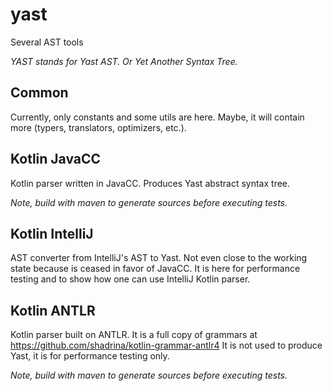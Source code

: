 # yast
Several AST tools

_YAST stands for Yast AST. Or Yet Another Syntax Tree._

## Common
Currently, only constants and some utils are here. Maybe, it will contain more (typers, translators, optimizers, etc.).

## Kotlin JavaCC
Kotlin parser written in JavaCC. Produces Yast abstract syntax tree.

_Note, build with maven to generate sources before executing tests._

## Kotlin IntelliJ
AST converter from IntelliJ's AST to Yast. Not even close to the working state because is ceased in favor of JavaCC. It is here for performance testing and to show how one can use IntelliJ Kotlin parser.

## Kotlin ANTLR
Kotlin parser built on ANTLR. It is a full copy of grammars at https://github.com/shadrina/kotlin-grammar-antlr4 It is not used to produce Yast, it is for performance testing only.

_Note, build with maven to generate sources before executing tests._

